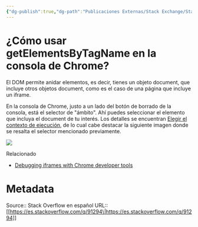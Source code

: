 ```yaml
---
{"dg-publish":true,"dg-path":"Publicaciones Externas/Stack Exchange/Stack Overflow en español/es.stackoverflow.com-91294.md","permalink":"/publicaciones-externas/stack-exchange/stack-overflow-en-espanol/es-stackoverflow-com-91294/","title":"¿Cómo usar getElementsByTagName en la consola de Chrome?","hide":true,"noteIcon":"default","created":"2024-04-03T12:49:10.727-06:00","updated":"2024-04-05T16:43:52.441-06:00"}
---
```


# ¿Cómo usar getElementsByTagName en la consola de Chrome?

El DOM permite anidar elementos, es decir, tienes un objeto document, que incluye otros objetos document, como es el caso de una página que incluye un iframe.

En la consola de Chrome, justo a un lado del botón de borrado de la consola, está el selector de "ámbito". Ahí puedes seleccionar el elemento que incluya el document de tu interés.  Los detalles se encuentran [Elegir el contexto de ejecución][1], de lo cual cabe destacar la siguiente imagen donde se resalta el selector mencionado previamente.

[![][2]][2]

Relacionado

- [Debugging iframes with Chrome developer tools](https://stackoverflow.com/q/3275816/1595451)


  [1]: https://developers.google.com/web/tools/chrome-devtools/console/?hl=es#execution-context
  [2]: https://i.stack.imgur.com/3Fdzl.png

# Metadata
Source:: Stack Overflow en español
URL:: [[https://es.stackoverflow.com/q/91294\|https://es.stackoverflow.com/q/91294]]

